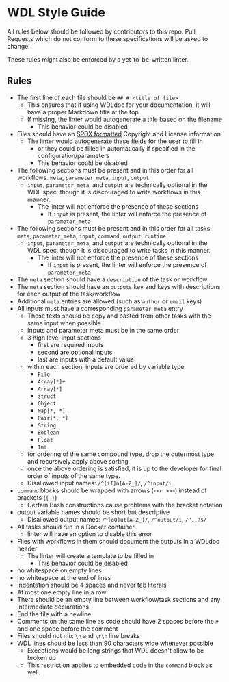 # WDL Style Guide

All rules below should be followed by contributors to this repo. Pull Requests which do not conform to these specifications will be asked to change.

These rules might also be enforced by a yet-to-be-written linter.

## Rules

- The first line of each file should be `## # <title of file>`
  - This ensures that if using WDLdoc for your documentation, it will have a proper Markdown title at the top
  - If missing, the linter would autogenerate a title based on the filename
    - This behavior could be disabled
- Files should have an [SPDX formatted](https://spdx.github.io/spdx-spec/v2.3/using-SPDX-short-identifiers-in-source-files/) Copyright and License information
  - The linter would autogenerate these fields for the user to fill in
    - or they could be filled in automatically if specified in the configuration/parameters
    - This behavior could be disabled
- The following sections must be present and in this order for all workflows: `meta`, `parameter_meta`, `input`, `output`
  - `input`, `parameter_meta`, and `output` are technically optional in the WDL spec, though it is discouraged to write workflows in this manner.
    - The linter will not enforce the presence of these sections
      - If `input` is present, the linter will enforce the presence of `parameter_meta`
- The following sections must be present and in this order for all tasks: `meta`, `parameter_meta`, `input`, `command`, `output`, `runtime`
  - `input`, `parameter_meta`, and `output` are technically optional in the WDL spec, though it is discouraged to write tasks in this manner.
    - The linter will not enforce the presence of these sections
      - If `input` is present, the linter will enforce the presence of `parameter_meta`
- The `meta` section should have a `description` of the task or workflow
- The `meta` section should have an `outputs` key and keys with descriptions for each output of the task/workflow
- Additional `meta` entries are allowed (such as `author` or `email` keys)
- All inputs must have a corresponding `parameter_meta` entry
  - These texts should be copy and pasted from other tasks with the same input when possible
  - Inputs and parameter meta must be in the same order
  - 3 high level input sections
    - first are required inputs
    - second are optional inputs
    - last are inputs with a default value
  - within each section, inputs are ordered by variable type
    - `File`
    - `Array[*]+`
    - `Array[*]`
    - `struct`
    - `Object`
    - `Map[*, *]`
    - `Pair[*, *]`
    - `String`
    - `Boolean`
    - `Float`
    - `Int`
  - for ordering of the same compound type, drop the outermost type and recursively apply above sorting
  - once the above ordering is satisfied, it is up to the developer for final order of inputs of the same type.
  - Disallowed input names: `/^[iI]n[A-Z_]/`, `/^input/i`
- `command` blocks should be wrapped with arrows (`<<< >>>`) instead of brackets (`{ }`)
  - Certain Bash constructions cause problems with the bracket notation
- output variable names should be short but descriptive
  - Disallowed output names: `/^[oO]ut[A-Z_]/`, `/^output/i`, `/^..?$/`
- All tasks should run in a Docker container
  - linter will have an option to disable this error
- Files with workflows in them should document the outputs in a WDLdoc header
  - The linter will create a template to be filled in
    - This behavior could be disabled
- no whitespace on empty lines
- no whitespace at the end of lines
- indentation should be 4 spaces and never tab literals
- At most one empty line in a row
- There should be an empty line between workflow/task sections and any intermediate declarations
- End the file with a newline
- Comments on the same line as code should have 2 spaces before the `#` and one space before the comment
- Files should not mix `\n` and `\r\n` line breaks
- WDL lines should be less than 90 characters wide whenever possible
  - Exceptions would be long strings that WDL doesn't allow to be broken up
  - This restriction applies to embedded code in the `command` block as well.
